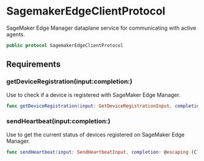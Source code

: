 # SagemakerEdgeClientProtocol

SageMaker Edge Manager dataplane service for communicating with active agents.

``` swift
public protocol SagemakerEdgeClientProtocol 
```

## Requirements

### getDeviceRegistration(input:completion:)

Use to check if a device is registered with SageMaker Edge Manager.

``` swift
func getDeviceRegistration(input: GetDeviceRegistrationInput, completion: @escaping (ClientRuntime.SdkResult<GetDeviceRegistrationOutputResponse, GetDeviceRegistrationOutputError>) -> Void)
```

### sendHeartbeat(input:completion:)

Use to get the current status of devices registered on SageMaker Edge Manager.

``` swift
func sendHeartbeat(input: SendHeartbeatInput, completion: @escaping (ClientRuntime.SdkResult<SendHeartbeatOutputResponse, SendHeartbeatOutputError>) -> Void)
```
